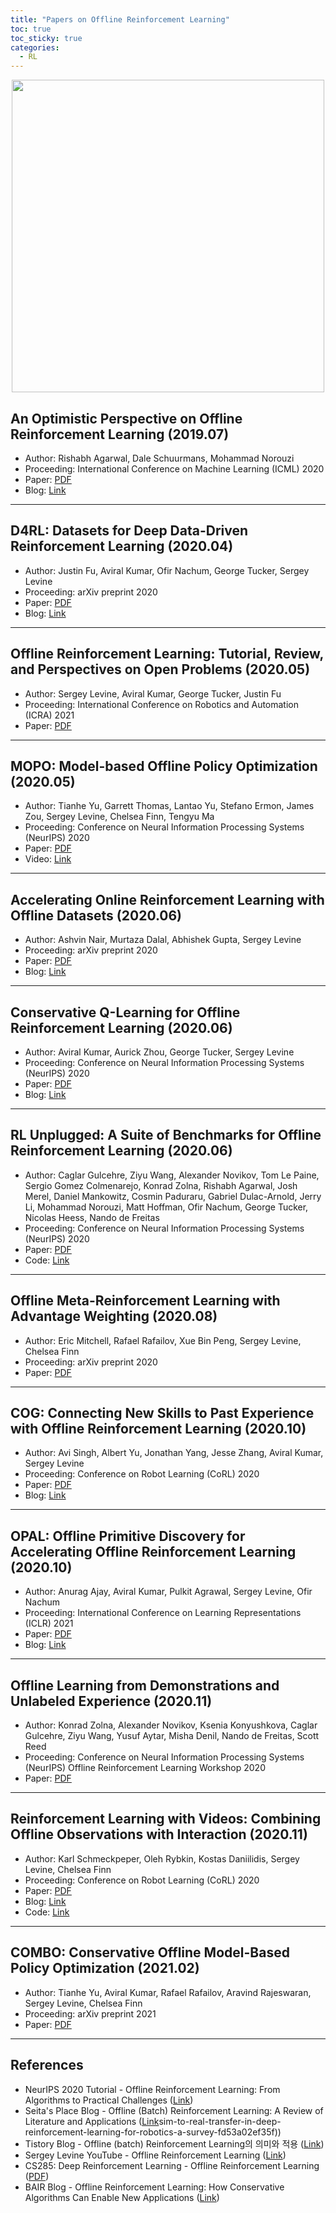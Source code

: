 ```yaml
---
title: "Papers on Offline Reinforcement Learning"
toc: true
toc_sticky: true
categories:
  - RL
---
```


<center> <img src='../../assets/images/offline_rl.png' width="500"> </center>

## An Optimistic Perspective on Offline Reinforcement Learning (2019.07)

- Author: Rishabh Agarwal, Dale Schuurmans, Mohammad Norouzi
- Proceeding: International Conference on Machine Learning (ICML) 2020
- Paper: [PDF](https://arxiv.org/pdf/1907.04543.pdf)
- Blog: [Link](https://offline-rl.github.io/)

---

## D4RL: Datasets for Deep Data-Driven Reinforcement Learning (2020.04)

- Author: Justin Fu, Aviral Kumar, Ofir Nachum, George Tucker, Sergey Levine
- Proceeding: arXiv preprint 2020
- Paper: [PDF](https://arxiv.org/pdf/2004.07219.pdf)
- Blog: [Link](https://sites.google.com/view/d4rl/home)

---

## Offline Reinforcement Learning: Tutorial, Review, and Perspectives on Open Problems (2020.05)

- Author: Sergey Levine, Aviral Kumar, George Tucker, Justin Fu
- Proceeding: International Conference on Robotics and Automation (ICRA) 2021
- Paper: [PDF](https://arxiv.org/pdf/2005.01643.pdf)

---

## MOPO: Model-based Offline Policy Optimization (2020.05)

- Author: Tianhe Yu, Garrett Thomas, Lantao Yu, Stefano Ermon, James Zou, Sergey Levine, Chelsea Finn, Tengyu Ma
- Proceeding: Conference on Neural Information Processing Systems (NeurIPS) 2020
- Paper: [PDF](https://arxiv.org/pdf/2005.13239.pdf)
- Video: [Link](https://www.youtube.com/watch?v=hTwsxSd0AxU)

---

## Accelerating Online Reinforcement Learning with Offline Datasets (2020.06)

- Author: Ashvin Nair, Murtaza Dalal, Abhishek Gupta, Sergey Levine
- Proceeding: arXiv preprint 2020
- Paper: [PDF](https://arxiv.org/pdf/2006.09359.pdf)
- Blog: [Link](https://awacrl.github.io/)

---

## Conservative Q-Learning for Offline Reinforcement Learning (2020.06)

- Author: Aviral Kumar, Aurick Zhou, George Tucker, Sergey Levine
- Proceeding: Conference on Neural Information Processing Systems (NeurIPS) 2020
- Paper: [PDF](https://proceedings.neurips.cc//paper/2020/file/0d2b2061826a5df3221116a5085a6052-Paper.pdf)
- Blog: [Link](https://sites.google.com/view/cql-offline-rl)

---

## RL Unplugged: A Suite of Benchmarks for Offline Reinforcement Learning (2020.06)

- Author: Caglar Gulcehre, Ziyu Wang, Alexander Novikov, Tom Le Paine, Sergio Gomez Colmenarejo, Konrad Zolna, Rishabh Agarwal, Josh Merel, Daniel Mankowitz, Cosmin Paduraru, Gabriel Dulac-Arnold, Jerry Li, Mohammad Norouzi, Matt Hoffman, Ofir Nachum, George Tucker, Nicolas Heess, Nando de Freitas
- Proceeding: Conference on Neural Information Processing Systems (NeurIPS) 2020
- Paper: [PDF](http://128.84.4.34/pdf/2006.13888)
- Code: [Link](https://github.com/deepmind/deepmind-research/tree/master/rl_unplugged)

---

## Offline Meta-Reinforcement Learning with Advantage Weighting (2020.08)

- Author: Eric Mitchell, Rafael Rafailov, Xue Bin Peng, Sergey Levine, Chelsea Finn
- Proceeding: arXiv preprint 2020
- Paper: [PDF](https://arxiv.org/pdf/2008.06043.pdf)

---

## COG: Connecting New Skills to Past Experience with Offline Reinforcement Learning (2020.10)

- Author: Avi Singh, Albert Yu, Jonathan Yang, Jesse Zhang, Aviral Kumar, Sergey Levine
- Proceeding: Conference on Robot Learning (CoRL) 2020
- Paper: [PDF](https://arxiv.org/pdf/2010.14500.pdf)
- Blog: [Link](https://sites.google.com/view/cog-rl)

---

## OPAL: Offline Primitive Discovery for Accelerating Offline Reinforcement Learning (2020.10)

- Author: Anurag Ajay, Aviral Kumar, Pulkit Agrawal, Sergey Levine, Ofir Nachum
- Proceeding: International Conference on Learning Representations (ICLR) 2021
- Paper: [PDF](https://openreview.net/pdf?id=V69LGwJ0lIN)
- Blog: [Link](https://sites.google.com/view/opal-iclr)

---

## Offline Learning from Demonstrations and Unlabeled Experience (2020.11)

- Author: Konrad Zolna, Alexander Novikov, Ksenia Konyushkova, Caglar Gulcehre, Ziyu Wang, Yusuf Aytar, Misha Denil, Nando de Freitas, Scott Reed
- Proceeding: Conference on Neural Information Processing Systems (NeurIPS) Offline Reinforcement Learning Workshop 2020
- Paper: [PDF](https://arxiv.org/pdf/2011.13885.pdf)

---

## Reinforcement Learning with Videos: Combining Offline Observations with Interaction (2020.11)

- Author: Karl Schmeckpeper, Oleh Rybkin, Kostas Daniilidis, Sergey Levine, Chelsea Finn
- Proceeding: Conference on Robot Learning (CoRL) 2020
- Paper: [PDF](https://arxiv.org/pdf/2011.06507.pdf)
- Blog: [Link](https://sites.google.com/view/rl-with-videos)
- Code: [Link](https://github.com/kschmeckpeper/rl_with_videos)

---

## COMBO: Conservative Offline Model-Based Policy Optimization (2021.02)

- Author: Tianhe Yu, Aviral Kumar, Rafael Rafailov, Aravind Rajeswaran, Sergey Levine, Chelsea Finn
- Proceeding: arXiv preprint 2021
- Paper: [PDF](https://arxiv.org/pdf/2102.08363.pdf)

---

## References

- NeurIPS 2020 Tutorial - Offline Reinforcement Learning: From Algorithms to Practical Challenges ([Link](https://sites.google.com/view/offlinerltutorial-neurips2020/home))
- Seita's Place Blog - Offline (Batch) Reinforcement Learning: A Review of Literature and Applications ([Link](https://danieltakeshi.github.io/2020/06/28/offline-rl/)sim-to-real-transfer-in-deep-reinforcement-learning-for-robotics-a-survey-fd53a02ef35f))
- Tistory Blog - Offline (batch) Reinforcement Learning의 의미와 적용 ([Link](https://talkingaboutme.tistory.com/entry/RL-Offline-Reinforcement-Learning))
- Sergey Levine YouTube - Offline Reinforcement Learning ([Link](https://www.youtube.com/watch?v=qgZPZREor5I))
- CS285: Deep Reinforcement Learning - Offline Reinforcement Learning ([PDF](http://rail.eecs.berkeley.edu/deeprlcourse/static/slides/lec-15.pdf))
- BAIR Blog - Offline Reinforcement Learning: How Conservative Algorithms Can Enable New Applications ([Link](https://bair.berkeley.edu/blog/2020/12/07/offline/))
